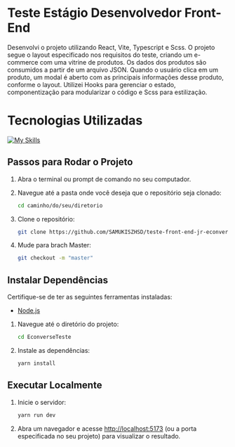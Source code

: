 # Teste Estágio Desenvolvedor Front-End

Desenvolvi o projeto utilizando React, Vite, Typescript e Scss. O projeto segue o layout especificado nos requisitos do teste, criando um e-commerce com uma vitrine de produtos. Os dados dos produtos são consumidos a partir de um arquivo JSON. Quando o usuário clica em um produto, um modal é aberto com as principais informações desse produto, conforme o layout. Utilizei Hooks para gerenciar o estado, componentização para modularizar o código e Scss para estilização.

<div> 
  <h1>Tecnologias Utilizadas</h1>

[![My Skills](https://skillicons.dev/icons?i=git,react,typescript,scss,vite)](https://skillicons.dev)

 </div>
<div>

## Passos para Rodar o Projeto

1. Abra o terminal ou prompt de comando no seu computador.

2. Navegue até a pasta onde você deseja que o repositório seja clonado:

    ```bash
    cd caminho/do/seu/diretorio
    ```

3. Clone o repositório:

    ```bash
    git clone https://github.com/SAMUKISZHSD/teste-front-end-jr-econverse/tree/master
    ```
4. Mude para brach Master:

    ```bash
    git checkout -m "master"
    ```

## Instalar Dependências

Certifique-se de ter as seguintes ferramentas instaladas:

- [Node.js](https://nodejs.org/)

1. Navegue até o diretório do projeto:

    ```bash
    cd EconverseTeste
    ```

2. Instale as dependências:

    ```bash
    yarn install
    ```

## Executar Localmente

1. Inicie o servidor:

    ```bash
    yarn run dev
    ```

2. Abra um navegador e acesse [http://localhost:5173](http://localhost:5173) (ou a porta especificada no seu projeto) para visualizar o resultado.

